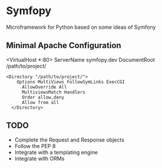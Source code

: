 Symfopy
=======

Microframework for Python based on some ideas of Symfony

## Minimal Apache Configuration

  <VirtualHost *:80>
    ServerName symfopy.dev
  	DocumentRoot /path/to/project/

  	<Directory "/path/to/project/">
  		Options MultiViews FollowSymLinks ExecCGI
		  AllowOverride All
		  MultiviewsMatch Handlers
		  Order allow,deny
		  Allow from all
	  </Directory>
  </VirtualHost>

## TODO
- Complete the Request and Response objects
- Follow the PEP 8
- Integrate with a templating engine
- Integrate with ORMs
